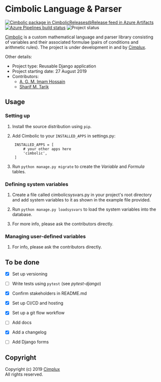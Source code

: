# Cimbolic Language & Parser

[![Cimbolic package in CimbolicReleases@Release feed in Azure Artifacts][artifact-badge]][artifact-feed]
[![Azure Pipelines build status][build-badge]][build-status]
![Project status][status-badge]

[Cimbolic] is a custom mathematical language and parser library consisting of
variables and their associated formulae (pairs of conditions and arithmetic
rules). The project is under development in and by [Cimplux].

Other details:
- Project type: Reusable Django application
- Project starting date: 27 August 2019
- Contributors:
    - [A. G. M. Imam Hossain](mailto:imam.hossain@cimplux.com "Contact via e-mail")
    - [Sharif M. Tarik](mailto:s.tarik@cimplux.com "Contact via e-mail")


## Usage

### Setting up

1. Install the source distribution using `pip`.

2. Add Cimbolic to your `INSTALLED_APPS` in settings.py:

        INSTALLED_APPS = [
            # your other apps here
            'cimbolic',
        ]

3. Run `python manage.py migrate` to create the *Variable* and *Formula*
tables.

### Defining system variables

1. Create a file called cimbolicsysvars.py in your project's root directory
and add system variables to it as shown in the example file provided.

2. Run `python manage.py loadsysvars` to load the system variables into the
database.

3. For more info, please ask the contributors directly.

### Managing user-defined variables

1. For info, please ask the contributors directly.


## To be done

- [x] Set up versioning
- [ ] Write tests using `pytest` (see *pytest-django*)
- [x] Confirm stakeholders in README.md
- [x] Set up CI/CD and hosting
- [x] Set up a git flow workflow
- [ ] Add docs
- [x] Add a changelog
- [ ] Add Django forms


## Copyright

Copyright (c) 2019 [Cimplux]  
All rights reserved.


[artifact-badge]: https://feeds.dev.azure.com/Cimplux/_apis/public/Packaging/Feeds/b2509e07-88c2-45b0-9f25-79d1b9ca8675@7f465cf9-3d62-437d-8c61-d77d970a0b79/Packages/34a821e7-25bc-415b-8091-ef287e5a844c/Badge
[artifact-feed]: https://dev.azure.com/Cimplux/CimbolicParser/_packaging?_a=package&feed=b2509e07-88c2-45b0-9f25-79d1b9ca8675%407f465cf9-3d62-437d-8c61-d77d970a0b79&package=34a821e7-25bc-415b-8091-ef287e5a844c&preferRelease=true
[build-badge]: https://dev.azure.com/Cimplux/CimbolicParser/_apis/build/status/CimbolicParser?branchName=master
[build-status]: https://dev.azure.com/Cimplux/CimbolicParser/_build/latest?definitionId=1&branchName=master
[status-badge]: https://img.shields.io/badge/status-under_development-green.svg
[Cimbolic]: https://dev.azure.com/Cimplux/CimbolicParser "View the repository on Azure DevOps"
[Cimplux]: http://www.cimplux.com "Visit the Cimplux homepage"
